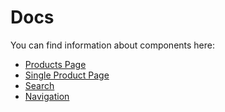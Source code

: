 # Docs

You can find information about components here:

- [Products Page](/ProductsPage.md)
- [Single Product Page](/SingleProductPage.md)
- [Search](/Search.md)
- [Navigation](/Navigation.md)
